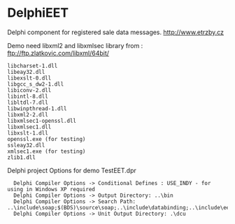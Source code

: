 # DelphiEET
Delphi component for registered sale data messages. http://www.etrzby.cz 

Demo need libxml2 and libxmlsec library from : ftp://ftp.zlatkovic.com/libxml/64bit/
```
libcharset-1.dll
libeay32.dll
libexslt-0.dll
libgcc_s_dw2-1.dll
libiconv-2.dll
libintl-8.dll
libltdl-7.dll
libwinpthread-1.dll
libxml2-2.dll
libxmlsec1-openssl.dll
libxmlsec1.dll
libxslt-1.dll
openssl.exe (for testing)
ssleay32.dll
xmlsec1.exe (for testing)
zlib1.dll
```

Delphi project Options for demo TestEET.dpr

```
  Delphi Compiler Options -> Conditional Defines : USE_INDY - for using in Windows XP required
  Delphi Compiler Options -> Output Directory: ..\bin
  Delphi Compiler Options -> Search Path: ..\include\soap;$(BDS)\source\soap;..\include\databinding;..\include\eet;..\include\synapse;..\include\szutils;..\include\wsse;..\include\xmlsec
  Delphi Compiler Options -> Unit Output Directory: .\dcu
```
